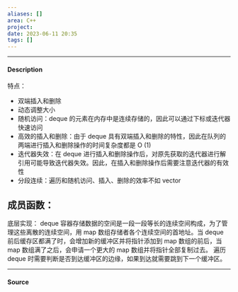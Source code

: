 ```yaml
---
aliases: []
area: C++
project: 
date: 2023-06-11 20:35
tags: []
---
```

---
#### Description
特点：
- 双端插入和删除
- 动态调整大小
- 随机访问：deque 的元素在内存中是连续存储的，因此可以通过下标或迭代器快速访问
- 高效的插入和删除：由于 deque 具有双端插入和删除的特性，因此在队列的两端进行插入和删除操作的时间复杂度都是 O (1)
- 迭代器失效：在 deque 进行插入和删除操作后，对原先获取的迭代器进行解引用可能导致迭代器失效。因此，在插入和删除操作后需要注意迭代器的有效性
- 分段连续：遍历和随机访问、插入、删除的效率不如 vector

成员函数：
- 

底层实现：
deque 容器存储数据的空间是一段一段等长的连续空间构成，为了管理这些离散的连续空间，用 map 数组存储者各个连续空间的首地址。当 deque 前后缓存区都满了时，会增加新的缓冲区并将指针添加到 map 数组的前后，当 map 数组满了之后，会申请一个更大的 map 数组并将指针全部复制过去。
遍历 deque 时需要判断是否到达缓冲区的边缘，如果到达就需要跳到下一个缓冲区。

---
#### Source
